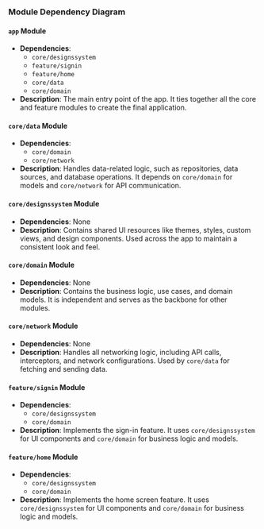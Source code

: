 ### Module Dependency Diagram

#### `app` Module
- **Dependencies**:
  - `core/designssystem`
  - `feature/signin`
  - `feature/home`
  - `core/data`
  - `core/domain`
- **Description**: The main entry point of the app. It ties together all the core and feature modules to create the final application.

#### `core/data` Module
- **Dependencies**:
  - `core/domain`
  - `core/network`
- **Description**: Handles data-related logic, such as repositories, data sources, and database operations. It depends on `core/domain` for models and `core/network` for API communication.

#### `core/designssystem` Module
- **Dependencies**: None
- **Description**: Contains shared UI resources like themes, styles, custom views, and design components. Used across the app to maintain a consistent look and feel.

#### `core/domain` Module
- **Dependencies**: None
- **Description**: Contains the business logic, use cases, and domain models. It is independent and serves as the backbone for other modules.

#### `core/network` Module
- **Dependencies**: None
- **Description**: Handles all networking logic, including API calls, interceptors, and network configurations. Used by `core/data` for fetching and sending data.

#### `feature/signin` Module
- **Dependencies**:
  - `core/designssystem`
  - `core/domain`
- **Description**: Implements the sign-in feature. It uses `core/designssystem` for UI components and `core/domain` for business logic and models.

#### `feature/home` Module
- **Dependencies**:
  - `core/designssystem`
  - `core/domain`
- **Description**: Implements the home screen feature. It uses `core/designssystem` for UI components and `core/domain` for business logic and models.
